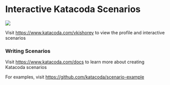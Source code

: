 # Interactive Katacoda Scenarios

[![](http://shields.katacoda.com/katacoda/vkishorey/count.svg)](https://www.katacoda.com/vkishorey "Get your profile on Katacoda.com")

Visit https://www.katacoda.com/vkishorey to view the profile and interactive scenarios

### Writing Scenarios
Visit https://www.katacoda.com/docs to learn more about creating Katacoda scenarios

For examples, visit https://github.com/katacoda/scenario-example
